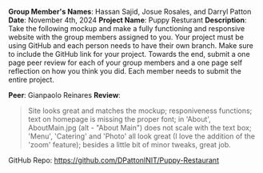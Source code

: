 **Group Member's Names**: Hassan Sajid, Josue Rosales, and Darryl Patton
**Date**: November 4th, 2024
**Project Name**: Puppy Resturant
**Description**: Take the following mockup and make a fully functioning and responsive website with the group members assigned to you. Your project must be using GitHub and each person needs to have their own branch. Make sure to include the GitHub link for your project. Towards the end, submit a one page peer review for each of your group members and a one page self reflection on how you think you did. Each member needs to submit the entire project. 

**Peer**: Gianpaolo Reinares
**Review**:
> Site looks great and matches the mockup; responiveness functions; text on homepage is missing the proper font; in 'About', AboutMain.jpg (alt - "About Main") does not scale with the text box; 'Menu', 'Catering' and 'Photo' all look great (I love the addition of the 'zoom' feature); besides a little bit of minor tweaks, great job.

GitHub Repo: https://github.com/DPattonINIT/Puppy-Restaurant
